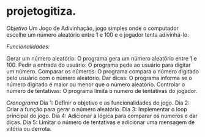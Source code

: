 # projetogitiza.

*Objetivo*
Um Jogo de Adivinhação, jogo simples onde o computador escolhe um número aleatório entre 1 e 100 e o jogador tenta adivinhá-lo.

*Funcionalidades:*

Gerar um número aleatório: O programa gera um número aleatório entre 1 e 100.
Pedir a entrada do usuário: O programa pede ao usuário para digitar um número.
Comparar os números: O programa compara o número digitado pelo usuário com o número aleatório.
Dar dicas: O programa informa se o número digitado é maior ou menor que o número aleatório.
Controlar o número de tentativas: O programa limita o número de tentativas do jogador.

*Cronograma* 
Dia 1: Definir o objetivo e as funcionalidades do jogo.
Dia 2: Criar a função para gerar o número aleatório.
Dia 3: Implementar o loop principal do jogo.
Dia 4: Adicionar a lógica para comparar os números e dar dicas.
Dia 5: Limitar o número de tentativas e adicionar uma mensagem de vitória ou derrota.
